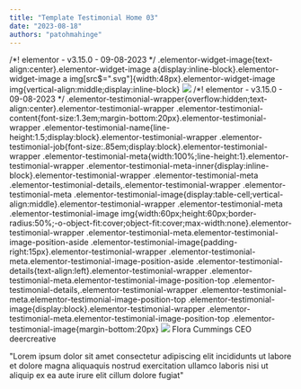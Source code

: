 ```yaml
---
title: "Template Testimonial Home 03"
date: "2023-08-18"
authors: "patohmahinge"
---
```


/\*! elementor - v3.15.0 - 09-08-2023 \*/ .elementor-widget-image{text-align:center}.elementor-widget-image a{display:inline-block}.elementor-widget-image a img\[src$=".svg"\]{width:48px}.elementor-widget-image img{vertical-align:middle;display:inline-block} ![](https://mahinge.com/wp-content/themes/rehub-theme/images/default/blank.gif) /\*! elementor - v3.15.0 - 09-08-2023 \*/ .elementor-testimonial-wrapper{overflow:hidden;text-align:center}.elementor-testimonial-wrapper .elementor-testimonial-content{font-size:1.3em;margin-bottom:20px}.elementor-testimonial-wrapper .elementor-testimonial-name{line-height:1.5;display:block}.elementor-testimonial-wrapper .elementor-testimonial-job{font-size:.85em;display:block}.elementor-testimonial-wrapper .elementor-testimonial-meta{width:100%;line-height:1}.elementor-testimonial-wrapper .elementor-testimonial-meta-inner{display:inline-block}.elementor-testimonial-wrapper .elementor-testimonial-meta .elementor-testimonial-details,.elementor-testimonial-wrapper .elementor-testimonial-meta .elementor-testimonial-image{display:table-cell;vertical-align:middle}.elementor-testimonial-wrapper .elementor-testimonial-meta .elementor-testimonial-image img{width:60px;height:60px;border-radius:50%;-o-object-fit:cover;object-fit:cover;max-width:none}.elementor-testimonial-wrapper .elementor-testimonial-meta.elementor-testimonial-image-position-aside .elementor-testimonial-image{padding-right:15px}.elementor-testimonial-wrapper .elementor-testimonial-meta.elementor-testimonial-image-position-aside .elementor-testimonial-details{text-align:left}.elementor-testimonial-wrapper .elementor-testimonial-meta.elementor-testimonial-image-position-top .elementor-testimonial-details,.elementor-testimonial-wrapper .elementor-testimonial-meta.elementor-testimonial-image-position-top .elementor-testimonial-image{display:block}.elementor-testimonial-wrapper .elementor-testimonial-meta.elementor-testimonial-image-position-top .elementor-testimonial-image{margin-bottom:20px} ![](https://mahinge.com/wp-content/themes/rehub-theme/images/default/blank.gif) Flora Cummings CEO deercreative

"Lorem ipsum dolor sit amet consectetur adipiscing elit incididunts ut labore et dolore magna aliquaquis nostrud exercitation ullamco laboris nisi ut aliquip ex ea aute irure elit cillum dolore fugiat"
